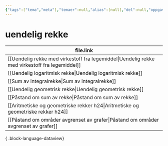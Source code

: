 ```yaml
---
{"tags":["tema","meta"],"temaer":null,"alias":[null],"del":null,"oppgave":null,"fag":null,"eksamen":null,"dg-publish":true,"title":"uendelig rekke","date":"2023-06-01","modified":"2023-06-01","permalink":"/temaer/uendelig-rekke/","dgPassFrontmatter":true}
---
```



# uendelig rekke
| file.link                                                                                         |
| ------------------------------------------------------------------------------------------------- |
| [[Uendelig rekke med virkestoff fra legemiddel\|Uendelig rekke med virkestoff fra legemiddel]] |
| [[Uendelig logaritmisk rekke\|Uendelig logaritmisk rekke]]                                     |
| [[Sum av integralrekke\|Sum av integralrekke]]                                                 |
| [[Uendelig geometrisk rekke\|Uendelig geometrisk rekke]]                                       |
| [[Påstand om sum av rekke\|Påstand om sum av rekke]]                                           |
| [[Aritmetiske og geometriske rekker h24\|Aritmetiske og geometriske rekker h24]]               |
| [[Påstand om områder avgrenset av grafer\|Påstand om områder avgrenset av grafer]]             |

{ .block-language-dataview}
